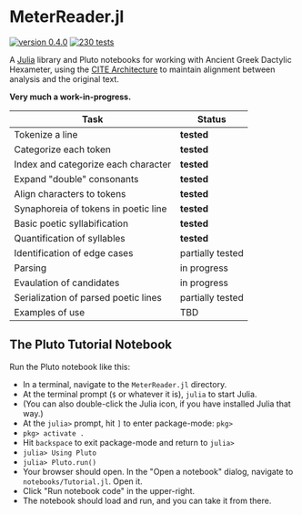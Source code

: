 # MeterReader.jl

[![version 0.4.0](https://img.shields.io/badge/version-0.4-blue.svg)](https://shields.io/) [![230 tests](https://img.shields.io/badge/tests-230-teal.svg)](https://shields.io/)

A [Julia](https://julialang.org) library and Pluto notebooks for working with Ancient Greek Dactylic Hexameter, using the [CITE Architecture](https://github.com/cite-architecture) to maintain alignment between analysis and the original text.

**Very much a work-in-progress.**

| Task | Status |
|------|--------|
| Tokenize a line | **tested** |
| Categorize each token | **tested** |
| Index and categorize each character | **tested** |
| Expand "double" consonants | **tested** |
| Align characters to tokens | **tested** |
| Synaphoreia of tokens in poetic line | **tested** |
| Basic poetic syllabification | **tested** |
| Quantification of syllables | **tested** |
| Identification of edge cases | partially tested |
| Parsing | in progress |
| Evaulation of candidates | in progress |
| Serialization of parsed poetic lines | partially tested |
| Examples of use | TBD |

## The Pluto Tutorial Notebook

Run the Pluto notebook like this:

- In a terminal, navigate to the `MeterReader.jl` directory.
- At the terminal prompt (`$` or whatever it is), `julia` to start Julia.
- (You can also double-click the Julia icon, if you have installed Julia that way.)
- At the `julia>` prompt, hit `]` to enter package-mode: `pkg>` 
- `pkg> activate .`
- Hit `backspace` to exit package-mode and return to `julia>`
- `julia> Using Pluto`
- `julia> Pluto.run()`
- Your browser should open. In the "Open a notebook" dialog, navigate to `notebooks/Tutorial.jl`. Open it.
- Click "Run notebook code" in the upper-right.
- The notebook should load and run, and you can take it from there.
